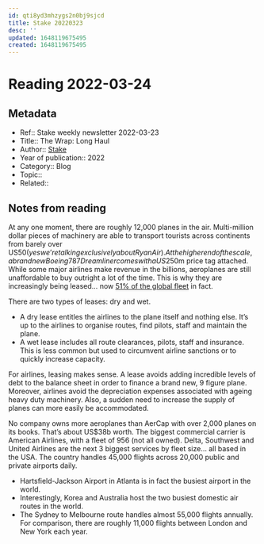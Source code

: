 ```yaml
---
id: qti8yd3mhzygs2n0bj9sjcd
title: Stake 20220323
desc: ''
updated: 1648119675495
created: 1648119675495
---
```

# Reading 2022-03-24

## Metadata

- Ref:: Stake weekly newsletter 2022-03-23
- Title:: The Wrap: Long Haul 
- Author:: [Stake](https://hellostake.com/au)
- Year of publication:: 2022
- Category:: Blog
- Topic:: 
- Related:: 

## Notes from reading

At any one moment, there are roughly 12,000 planes in the air. Multi-million dollar pieces of machinery are able to transport tourists across continents from barely over US$50 (yes we’re talking exclusively about RyanAir). At the higher end of the scale, a brand new Boeing 787 Dreamliner comes with a US$250m price tag attached. While some major airlines make revenue in the billions, aeroplanes are still unaffordable to buy outright a lot of the time. This is why they are increasingly being leased… now [51% of the global fleet](https://www.statista.com/statistics/1095749/share-leased-aircraft-aviation-industry-worldwide/#:~:text=Share%20of%20leased%20aircraft%20in%20the%20aviation%20industry%20worldwide%201970%2D2021&text=In%202021%2C%2051%20percent%20of,aircraft%20lessors%20in%20the%20world.) in fact.

There are two types of leases: dry and wet. 
- A dry lease entitles the airlines to the plane itself and nothing else. It’s up to the airlines to organise routes, find pilots, staff and maintain the plane. 
- A wet lease includes all route clearances, pilots, staff and insurance. This is less common but used to circumvent airline sanctions or to quickly increase capacity.

For airlines, leasing makes sense. A lease avoids adding incredible levels of debt to the balance sheet in order to finance a brand new, 9 figure plane. Moreover, airlines avoid the depreciation expenses associated with ageing heavy duty machinery. Also, a sudden need to increase the supply of planes can more easily be accommodated.

No company owns more aeroplanes than AerCap with over 2,000 planes on its books. That’s about US$38b worth. The biggest commercial carrier is American Airlines, with a fleet of 956 (not all owned). Delta, Southwest and United Airlines are the next 3 biggest services by fleet size… all based in the USA. The country handles 45,000 flights across 20,000 public and private airports daily.

- Hartsfield-Jackson Airport in Atlanta is in fact the busiest airport in the world. 
- Interestingly, Korea and Australia host the two busiest domestic air routes in the world. 
- The Sydney to Melbourne route handles almost 55,000 flights annually. For comparison, there are roughly 11,000 flights between London and New York each year.
